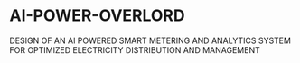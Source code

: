 # AI-POWER-OVERLORD
DESIGN OF AN AI POWERED SMART METERING AND ANALYTICS SYSTEM FOR OPTIMIZED ELECTRICITY DISTRIBUTION AND MANAGEMENT
